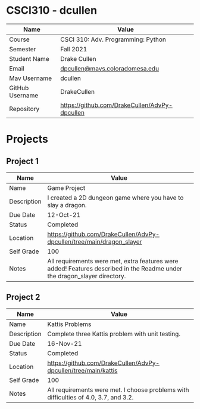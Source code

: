 # CSCI310 - dcullen

| Name             | Value                                                                 | 
| -------------    | -------------                                                         |
| Course           | CSCI 310: Adv. Programming: Python                                | 
| Semester         | Fall 2021                                                           |
| Student Name     | Drake Cullen                                                          |
| Email            | dpcullen@mavs.coloradomesa.edu                                        |
| Mav Username     | dcullen                                                               |
| GitHub Username  | DrakeCullen                                                           |
| Repository       | https://github.com/DrakeCullen/AdvPy-dpcullen                         |


# Projects

## Project 1

| Name                | Value                                                                 |
| -------------       | -------------                                                         |
| Name                | Game Project                                            | 
| Description         | I created a 2D dungeon game where you have to slay a dragon.                                                           |
| Due Date            | 12-Oct-21                                                          |
| Status              | Completed                                        |
| Location            | https://github.com/DrakeCullen/AdvPy-dpcullen/tree/main/dragon_slayer                                                               |
| Self Grade              | 100                                        |
| Notes                 | All requirements were met, extra features were added! Features described in the Readme under the dragon_slayer directory.

## Project 2

| Name                | Value                                                                 |
| -------------       | -------------                                                         |
| Name                | Kattis Problems                                           | 
| Description         | Complete three Kattis problem with unit testing.                                                           |
| Due Date            | 16-Nov-21                                                          |
| Status              | Completed                                        |
| Location            | https://github.com/DrakeCullen/AdvPy-dpcullen/tree/main/kattis                                                              |
| Self Grade              | 100                                        |
| Notes                 | All requirements were met. I choose problems with difficulties of 4.0, 3.7, and 3.2.